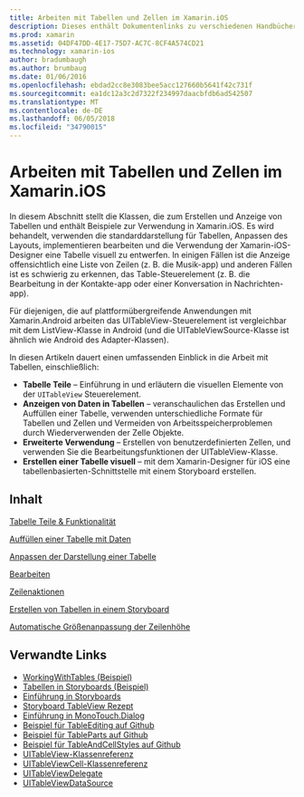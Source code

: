 ```yaml
---
title: Arbeiten mit Tabellen und Zellen im Xamarin.iOS
description: Dieses enthält Dokumentenlinks zu verschiedenen Handbüchern, die beschreiben, wie Daten mit dem UITableView-Steuerelement in einem Xamarin.iOS-app angezeigt.
ms.prod: xamarin
ms.assetid: 04DF47DD-4E17-75D7-AC7C-8CF4A574CD21
ms.technology: xamarin-ios
author: bradumbaugh
ms.author: brumbaug
ms.date: 01/06/2016
ms.openlocfilehash: ebdad2cc8e3083bee5acc127660b5641f42c731f
ms.sourcegitcommit: ea1dc12a3c2d7322f234997daacbfdb6ad542507
ms.translationtype: MT
ms.contentlocale: de-DE
ms.lasthandoff: 06/05/2018
ms.locfileid: "34790015"
---
```

# <a name="working-with-tables-and-cells-in-xamarinios"></a>Arbeiten mit Tabellen und Zellen im Xamarin.iOS

In diesem Abschnitt stellt die Klassen, die zum Erstellen und Anzeige von Tabellen und enthält Beispiele zur Verwendung in Xamarin.iOS. Es wird behandelt, verwenden die standarddarstellung für Tabellen, Anpassen des Layouts, implementieren bearbeiten und die Verwendung der Xamarin-iOS-Designer eine Tabelle visuell zu entwerfen. In einigen Fällen ist die Anzeige offensichtlich eine Liste von Zeilen (z. B. die Musik-app) und anderen Fällen ist es schwierig zu erkennen, das Table-Steuerelement (z. B. die Bearbeitung in der Kontakte-app oder einer Konversation in Nachrichten-app).

Für diejenigen, die auf plattformübergreifende Anwendungen mit Xamarin.Android arbeiten das UITableView-Steuerelement ist vergleichbar mit dem ListView-Klasse in Android (und die UITableViewSource-Klasse ist ähnlich wie Android des Adapter-Klassen).

In diesen Artikeln dauert einen umfassenden Einblick in die Arbeit mit Tabellen, einschließlich:

-   **Tabelle Teile** – Einführung in und erläutern die visuellen Elemente von der `UITableView` Steuerelement. 
-   **Anzeigen von Daten in Tabellen** – veranschaulichen das Erstellen und Auffüllen einer Tabelle, verwenden unterschiedliche Formate für Tabellen und Zellen und Vermeiden von Arbeitsspeicherproblemen durch Wiederverwenden der Zelle Objekte. 
-   **Erweiterte Verwendung** – Erstellen von benutzerdefinierten Zellen, und verwenden Sie die Bearbeitungsfunktionen der UITableView-Klasse. 
-   **Erstellen einer Tabelle visuell** – mit dem Xamarin-Designer für iOS eine tabellenbasierten-Schnittstelle mit einem Storyboard erstellen. 

## <a name="contents"></a>Inhalt

 [Tabelle Teile &amp; Funktionalität](~/ios/user-interface/controls/tables/table-parts-and-functionality.md)

 [Auffüllen einer Tabelle mit Daten](~/ios/user-interface/controls/tables/populating-a-table-with-data.md)

 [Anpassen der Darstellung einer Tabelle](~/ios/user-interface/controls/tables/customizing-table-appearance.md)

 [Bearbeiten](~/ios/user-interface/controls/tables/editing.md)
 
 [Zeilenaktionen](~/ios/user-interface/controls/tables/row-action.md)

 [Erstellen von Tabellen in einem Storyboard](~/ios/user-interface/controls/tables/creating-tables-in-a-storyboard.md)
 
 [Automatische Größenanpassung der Zeilenhöhe](~/ios/user-interface/controls/tables/autosizing-row-height.md)

## <a name="related-links"></a>Verwandte Links

- [WorkingWithTables (Beispiel)](https://developer.xamarin.com/samples/monotouch/WorkingWithTables/)
- [Tabellen in Storyboards (Beispiel)](https://developer.xamarin.com/samples/monotouch/StoryboardTable/)
- [Einführung in Storyboards](~/ios/user-interface/storyboards/index.md)
- [Storyboard TableView Rezept](https://developer.xamarin.com/recipes/ios/general/storyboard/storyboard_a_tableview)
- [Einführung in MonoTouch.Dialog](~/ios/user-interface/monotouch.dialog/index.md)
- [Beispiel für TableEditing auf Github](https://github.com/xamarin/monotouch-samples/tree/master/TableEditing)
- [Beispiel für TableParts auf Github](https://github.com/xamarin/monotouch-samples/tree/master/TableParts)
- [Beispiel für TableAndCellStyles auf Github](https://github.com/xamarin/mobile-samples/tree/master/TablesLists)
- [UITableView-Klassenreferenz](https://developer.apple.com/library/ios/documentation/UIKit/Reference/UITableView_Class/)
- [UITableViewCell-Klassenreferenz](https://developer.apple.com/library/ios/documentation/UIKit/Reference/UITableViewCell_Class/)
- [UITableViewDelegate](https://developer.apple.com/library/ios/documentation/UIKit/Reference/UITableViewDelegate_Protocol/)
- [UITableViewDataSource](https://developer.apple.com/library/ios/documentation/UIKit/Reference/UITableViewDataSource_Protocol/)
